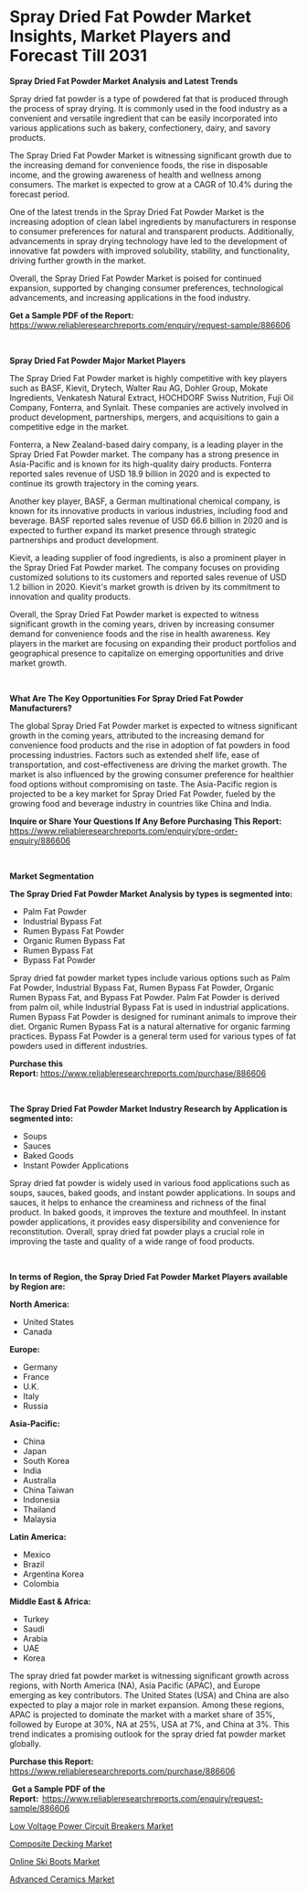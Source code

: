 <p><h1>Spray Dried Fat Powder Market Insights, Market Players and Forecast Till 2031</h1></p><p><strong>Spray Dried Fat Powder Market Analysis and Latest Trends</strong></p>
<p><p>Spray dried fat powder is a type of powdered fat that is produced through the process of spray drying. It is commonly used in the food industry as a convenient and versatile ingredient that can be easily incorporated into various applications such as bakery, confectionery, dairy, and savory products.</p><p>The Spray Dried Fat Powder Market is witnessing significant growth due to the increasing demand for convenience foods, the rise in disposable income, and the growing awareness of health and wellness among consumers. The market is expected to grow at a CAGR of 10.4% during the forecast period.</p><p>One of the latest trends in the Spray Dried Fat Powder Market is the increasing adoption of clean label ingredients by manufacturers in response to consumer preferences for natural and transparent products. Additionally, advancements in spray drying technology have led to the development of innovative fat powders with improved solubility, stability, and functionality, driving further growth in the market.</p><p>Overall, the Spray Dried Fat Powder Market is poised for continued expansion, supported by changing consumer preferences, technological advancements, and increasing applications in the food industry.</p></p>
<p><strong>Get a Sample PDF of the Report:&nbsp;</strong> <a href="https://www.reliableresearchreports.com/enquiry/request-sample/886606">https://www.reliableresearchreports.com/enquiry/request-sample/886606</a></p>
<p>&nbsp;</p>
<p><strong>Spray Dried Fat Powder Major Market Players</strong></p>
<p><p>The Spray Dried Fat Powder market is highly competitive with key players such as BASF, Kievit, Drytech, Walter Rau AG, Dohler Group, Mokate Ingredients, Venkatesh Natural Extract, HOCHDORF Swiss Nutrition, Fuji Oil Company, Fonterra, and Synlait. These companies are actively involved in product development, partnerships, mergers, and acquisitions to gain a competitive edge in the market.</p><p>Fonterra, a New Zealand-based dairy company, is a leading player in the Spray Dried Fat Powder market. The company has a strong presence in Asia-Pacific and is known for its high-quality dairy products. Fonterra reported sales revenue of USD 18.9 billion in 2020 and is expected to continue its growth trajectory in the coming years.</p><p>Another key player, BASF, a German multinational chemical company, is known for its innovative products in various industries, including food and beverage. BASF reported sales revenue of USD 66.6 billion in 2020 and is expected to further expand its market presence through strategic partnerships and product development.</p><p>Kievit, a leading supplier of food ingredients, is also a prominent player in the Spray Dried Fat Powder market. The company focuses on providing customized solutions to its customers and reported sales revenue of USD 1.2 billion in 2020. Kievit's market growth is driven by its commitment to innovation and quality products.</p><p>Overall, the Spray Dried Fat Powder market is expected to witness significant growth in the coming years, driven by increasing consumer demand for convenience foods and the rise in health awareness. Key players in the market are focusing on expanding their product portfolios and geographical presence to capitalize on emerging opportunities and drive market growth.</p></p>
<p>&nbsp;</p>
<p><strong>What Are The Key Opportunities For Spray Dried Fat Powder Manufacturers?</strong></p>
<p><p>The global Spray Dried Fat Powder market is expected to witness significant growth in the coming years, attributed to the increasing demand for convenience food products and the rise in adoption of fat powders in food processing industries. Factors such as extended shelf life, ease of transportation, and cost-effectiveness are driving the market growth. The market is also influenced by the growing consumer preference for healthier food options without compromising on taste. The Asia-Pacific region is projected to be a key market for Spray Dried Fat Powder, fueled by the growing food and beverage industry in countries like China and India.</p></p>
<p><strong>Inquire or Share Your Questions If Any Before Purchasing This Report:</strong> <a href="https://www.reliableresearchreports.com/enquiry/pre-order-enquiry/886606">https://www.reliableresearchreports.com/enquiry/pre-order-enquiry/886606</a></p>
<p>&nbsp;</p>
<p><strong>Market Segmentation</strong></p>
<p><strong>The Spray Dried Fat Powder Market Analysis by types is segmented into:</strong></p>
<p><ul><li>Palm Fat Powder</li><li>Industrial Bypass Fat</li><li>Rumen Bypass Fat Powder</li><li>Organic Rumen Bypass Fat</li><li>Rumen Bypass Fat</li><li>Bypass Fat Powder</li></ul></p>
<p><p>Spray dried fat powder market types include various options such as Palm Fat Powder, Industrial Bypass Fat, Rumen Bypass Fat Powder, Organic Rumen Bypass Fat, and Bypass Fat Powder. Palm Fat Powder is derived from palm oil, while Industrial Bypass Fat is used in industrial applications. Rumen Bypass Fat Powder is designed for ruminant animals to improve their diet. Organic Rumen Bypass Fat is a natural alternative for organic farming practices. Bypass Fat Powder is a general term used for various types of fat powders used in different industries.</p></p>
<p><strong>Purchase this Report:&nbsp;</strong><a href="https://www.reliableresearchreports.com/purchase/886606">https://www.reliableresearchreports.com/purchase/886606</a></p>
<p>&nbsp;</p>
<p><strong>The Spray Dried Fat Powder Market Industry Research by Application is segmented into:</strong></p>
<p><ul><li>Soups</li><li>Sauces</li><li>Baked Goods</li><li>Instant Powder Applications</li></ul></p>
<p><p>Spray dried fat powder is widely used in various food applications such as soups, sauces, baked goods, and instant powder applications. In soups and sauces, it helps to enhance the creaminess and richness of the final product. In baked goods, it improves the texture and mouthfeel. In instant powder applications, it provides easy dispersibility and convenience for reconstitution. Overall, spray dried fat powder plays a crucial role in improving the taste and quality of a wide range of food products.</p></p>
<p>&nbsp;</p>
<p><strong>In terms of Region, the Spray Dried Fat Powder Market Players available by Region are:</strong></p>
<p>
    <p> <strong> North America: </strong>
        <ul>
            <li>United States</li>
            <li>Canada</li>
        </ul>
        </p> 
    <p> <strong> Europe: </strong>
        <ul>
            <li>Germany</li>
            <li>France</li>
            <li>U.K.</li>
            <li>Italy</li>
            <li>Russia</li>
        </ul>
        </p> 
    <p> <strong> Asia-Pacific: </strong>
        <ul>
            <li>China</li>
            <li>Japan</li>
            <li>South Korea</li>
            <li>India</li>
            <li>Australia</li>
            <li>China Taiwan</li>
            <li>Indonesia</li>
            <li>Thailand</li>
            <li>Malaysia</li>
        </ul>
        </p> 
    <p> <strong> Latin America: </strong>
        <ul>
            <li>Mexico</li>
            <li>Brazil</li>
            <li>Argentina Korea</li>
            <li>Colombia</li>
        </ul>
        </p> 
    <p> <strong> Middle East & Africa: </strong>
        <ul>
            <li>Turkey</li>
            <li>Saudi</li>
            <li>Arabia</li>
            <li>UAE</li>
            <li>Korea</li>
        </ul>
    </p>
    </p>
<p><p>The spray dried fat powder market is witnessing significant growth across regions, with North America (NA), Asia Pacific (APAC), and Europe emerging as key contributors. The United States (USA) and China are also expected to play a major role in market expansion. Among these regions, APAC is projected to dominate the market with a market share of 35%, followed by Europe at 30%, NA at 25%, USA at 7%, and China at 3%. This trend indicates a promising outlook for the spray dried fat powder market globally.</p></p>
<p><strong>Purchase this Report: </strong><a href="https://www.reliableresearchreports.com/purchase/886606">https://www.reliableresearchreports.com/purchase/886606</a></p>
<p>&nbsp;<strong>Get a Sample PDF of the Report:&nbsp;&nbsp;</strong><a href="https://www.reliableresearchreports.com/enquiry/request-sample/886606">https://www.reliableresearchreports.com/enquiry/request-sample/886606</a></p>
<p><strong></strong></p>
<p><p><a href="https://spotless-saver-8fd.notion.site/Low-Voltage-Power-Circuit-Breakers-Market-Analysis-and-Market-Size-Global-Industry-Overview-Market-5a4c5ba6ad1e43c3a0741df754578574">Low Voltage Power Circuit Breakers Market</a></p><p><a href="https://github.com/nathandecarvalho/Market-Research-Report-List-2/blob/main/composite-decking-market.md">Composite Decking Market</a></p><p><a href="https://view.publitas.com/reportprime-1/online-ski-boots-market-size-growth-outlook-from-2023-to-2030-projecting-at-markets-trends-analysis-by-application-regional-outlook-and-revenue/">Online Ski Boots Market</a></p><p><a href="https://github.com/julyju69/Market-Research-Report-List-2/blob/main/advanced-ceramics-market.md">Advanced Ceramics Market</a></p></p>